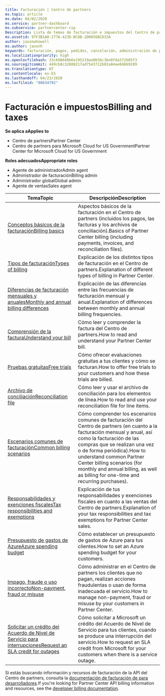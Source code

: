 ```yaml
---
title: Facturación | Centro de partners
ms.topic: article
ms.date: 04/02/2020
ms.service: partner-dashboard
ms.subservice: partnercenter-csp
Description: Lista de temas de facturación e impuestos del Centro de partners, con información sobre recursos de facturación, facturas, facturación de CSP e impuestos.
ms.assetid: 97F3B1A0-277A-423D-BC8B-2D0056BCD33A
author: jasonwhowell
ms.author: jasonh
keywords: facturación, pagos, pedidos, cancelación, administración de pedidos, impago, fraude, uso incorrecto, impuestos, exenciones fiscales, archivos de conciliación, archivo de conciliación
ms.localizationpriority: high
ms.openlocfilehash: 33c698648b6e195219ae8b58c36e8fda372685f3
ms.sourcegitcommit: 449cb8c32880217ad7543712b02a84ae69869289
ms.translationtype: HT
ms.contentlocale: es-ES
ms.lasthandoff: 04/23/2020
ms.locfileid: "80634792"
---
```

# <a name="billing-and-taxes"></a><span data-ttu-id="beff3-104">Facturación e impuestos</span><span class="sxs-lookup"><span data-stu-id="beff3-104">Billing and taxes</span></span>

<span data-ttu-id="beff3-105">**Se aplica a**</span><span class="sxs-lookup"><span data-stu-id="beff3-105">**Applies to**</span></span>

- <span data-ttu-id="beff3-106">Centro de partners</span><span class="sxs-lookup"><span data-stu-id="beff3-106">Partner Center</span></span>
- <span data-ttu-id="beff3-107">Centro de partners para Microsoft Cloud for US Government</span><span class="sxs-lookup"><span data-stu-id="beff3-107">Partner Center for Microsoft Cloud for US Government</span></span>

<span data-ttu-id="beff3-108">**Roles adecuados**</span><span class="sxs-lookup"><span data-stu-id="beff3-108">**Appropriate roles**</span></span>

- <span data-ttu-id="beff3-109">Agente de administrador</span><span class="sxs-lookup"><span data-stu-id="beff3-109">Admin agent</span></span>
- <span data-ttu-id="beff3-110">Administrador de facturación</span><span class="sxs-lookup"><span data-stu-id="beff3-110">Billing admin</span></span>
- <span data-ttu-id="beff3-111">Administrador global</span><span class="sxs-lookup"><span data-stu-id="beff3-111">Global admin</span></span>
- <span data-ttu-id="beff3-112">Agente de ventas</span><span class="sxs-lookup"><span data-stu-id="beff3-112">Sales agent</span></span>

| <span data-ttu-id="beff3-113">Tema</span><span class="sxs-lookup"><span data-stu-id="beff3-113">Topic</span></span> | <span data-ttu-id="beff3-114">Descripción</span><span class="sxs-lookup"><span data-stu-id="beff3-114">Description</span></span> |
| ----- | ----------- |
| [<span data-ttu-id="beff3-115">Conceptos básicos de la facturación</span><span class="sxs-lookup"><span data-stu-id="beff3-115">Billing basics</span></span>](billing-basics.md) | <span data-ttu-id="beff3-116">Aspectos básicos de la facturación en el Centro de partners (incluidos los pagos, las facturas y los archivos de conciliación).</span><span class="sxs-lookup"><span data-stu-id="beff3-116">Basics of Partner Center billing (including payments, invoices, and reconciliation files).</span></span> |
| [<span data-ttu-id="beff3-117">Tipos de facturación</span><span class="sxs-lookup"><span data-stu-id="beff3-117">Types of billing</span></span>](billing-different-types.md) | <span data-ttu-id="beff3-118">Explicación de los distintos tipos de facturación en el Centro de partners.</span><span class="sxs-lookup"><span data-stu-id="beff3-118">Explanation of different types of billing in Partner Center.</span></span> |
| [<span data-ttu-id="beff3-119">Diferencias de facturación mensuales y anuales</span><span class="sxs-lookup"><span data-stu-id="beff3-119">Monthly and annual billing differences</span></span>](billing-annual-monthly.md) | <span data-ttu-id="beff3-120">Explicación de las diferencias entre las frecuencias de facturación mensual y anual.</span><span class="sxs-lookup"><span data-stu-id="beff3-120">Explanation of differences between monthly and annual billing frequencies.</span></span> |
| [<span data-ttu-id="beff3-121">Comprensión de la factura</span><span class="sxs-lookup"><span data-stu-id="beff3-121">Understand your bill</span></span>](read-your-bill.md) | <span data-ttu-id="beff3-122">Cómo leer y comprender la factura del Centro de partners.</span><span class="sxs-lookup"><span data-stu-id="beff3-122">How to read and understand your Partner Center bill.</span></span> |
| [<span data-ttu-id="beff3-123">Pruebas gratuitas</span><span class="sxs-lookup"><span data-stu-id="beff3-123">Free trials</span></span>](offer-your-customers-trials-of-microsoft-products.md) | <span data-ttu-id="beff3-124">Cómo ofrecer evaluaciones gratuitas a tus clientes y cómo se facturan.</span><span class="sxs-lookup"><span data-stu-id="beff3-124">How to offer free trials to your customers and how these trials are billed.</span></span> |
| [<span data-ttu-id="beff3-125">Archivo de conciliación</span><span class="sxs-lookup"><span data-stu-id="beff3-125">Reconciliation file</span></span>](use-the-reconciliation-files.md) | <span data-ttu-id="beff3-126">Cómo leer y usar el archivo de conciliación para los elementos de línea.</span><span class="sxs-lookup"><span data-stu-id="beff3-126">How to read and use your reconciliation file for line items.</span></span> |
| [<span data-ttu-id="beff3-127">Escenarios comunes de facturación</span><span class="sxs-lookup"><span data-stu-id="beff3-127">Common billing scenarios</span></span>](common-billing-scenarios.md) | <span data-ttu-id="beff3-128">Cómo comprender los escenarios comunes de facturación del Centro de partners (en cuanto a la facturación mensual y anual, así como la facturación de las compras que se realizan una vez o de forma periódica).</span><span class="sxs-lookup"><span data-stu-id="beff3-128">How to understand common Partner Center billing scenarios (for monthly and annual billing, as well as billing for one-time and recurring purchases).</span></span> |
| [<span data-ttu-id="beff3-129">Responsabilidades y exenciones fiscales</span><span class="sxs-lookup"><span data-stu-id="beff3-129">Tax responsibilities and exemptions</span></span>](tax-and-tax-exemptions.md) | <span data-ttu-id="beff3-130">Explicación de tus responsabilidades y exenciones fiscales en cuanto a las ventas del Centro de partners.</span><span class="sxs-lookup"><span data-stu-id="beff3-130">Explanation of your tax responsibilities and tax exemptions for Partner Center sales.</span></span> |
| [<span data-ttu-id="beff3-131">Presupuesto de gastos de Azure</span><span class="sxs-lookup"><span data-stu-id="beff3-131">Azure spending budget</span></span>](set-an-azure-spending-budget-for-your-customers.md) | <span data-ttu-id="beff3-132">Cómo establecer un presupuesto de gastos de Azure para tus clientes.</span><span class="sxs-lookup"><span data-stu-id="beff3-132">How to set an Azure spending budget for your customers.</span></span> |
| [<span data-ttu-id="beff3-133">Impago, fraude o uso incorrecto</span><span class="sxs-lookup"><span data-stu-id="beff3-133">Non-payment, fraud or misuse</span></span>](non-payment--fraud--or-misuse.md) | <span data-ttu-id="beff3-134">Cómo administrar en el Centro de partners los clientes que no pagan, realizan acciones fraudulentas o usan de forma inadecuada el servicio.</span><span class="sxs-lookup"><span data-stu-id="beff3-134">How to manage non-payment, fraud or misuse by your customers in Partner Center.</span></span> |
| [<span data-ttu-id="beff3-135">Solicitar un crédito del Acuerdo de Nivel de Servicio para interrupciones</span><span class="sxs-lookup"><span data-stu-id="beff3-135">Request an SLA credit for outages</span></span>](request-credit.md) | <span data-ttu-id="beff3-136">Cómo solicitar a Microsoft un crédito del Acuerdo de Nivel de Servicio para tus clientes, cuando se produce una interrupción del servicio.</span><span class="sxs-lookup"><span data-stu-id="beff3-136">How to request an SLA credit from Microsoft for your customers when there is a service outage.</span></span> |

<span data-ttu-id="beff3-137">Si estás buscando información y recursos de facturación de la API del Centro de partners, consulta la [documentación de facturación de para desarrolladores](https://docs.microsoft.com/partner-center/develop/manage-billing).</span><span class="sxs-lookup"><span data-stu-id="beff3-137">If you're looking for Partner Center API billing information and resources, see the [developer billing documentation](https://docs.microsoft.com/partner-center/develop/manage-billing).</span></span>
